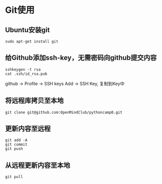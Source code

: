 # Git使用
## Ubuntu安装git
```
sudo apt-get install git
```
## 给Github添加ssh-key，无需密码向github提交内容
```
sshkeygen -t rsa
cat .ssh/id_rsa.pub
```
github -> Profile -> SSH keys Add -> SSH Key, 复制到Key中

## 将远程库拷贝至本地
```
git clone git@github.com:OpenMindClub/pythoncamp0.git
```

## 更新内容至远程
```
git add -A
git commit
git push
```

## 从远程更新内容至本地
```
git pull
```


